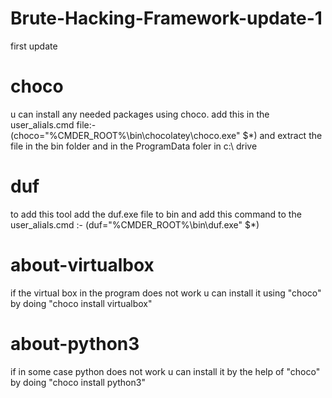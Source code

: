 # Brute-Hacking-Framework-update-1
first update

# choco
u can install any needed packages using choco. add this in the user_alials.cmd file:-
(choco="%CMDER_ROOT%\bin\chocolatey\choco.exe" $*)
and extract the file in the bin folder and in the ProgramData foler in c:\ drive

# duf
to add this tool add the duf.exe file to bin and add this command to the user_alials.cmd :-
(duf="%CMDER_ROOT%\bin\duf.exe" $*)

# about-virtualbox
if the virtual box in the program does not work u can install it using "choco" by doing "choco install virtualbox"

# about-python3
if in some case python does not work u can install it by the help of "choco" by doing "choco install python3" 
